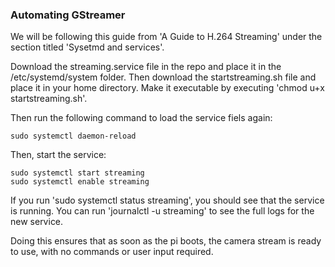 
### Automating GStreamer
We will be following this guide from 'A Guide to H.264 Streaming' under the section titled 'Sysetmd and services'.

Download the streaming.service file in the repo and place it in the /etc/systemd/system folder.
Then download the startstreaming.sh file and place it in your home directory. Make it executable by executing 'chmod u+x startstreaming.sh'.

Then run the following command to load the service fiels again:

    sudo systemctl daemon-reload
    
Then, start the service:

    sudo systemctl start streaming
    sudo systemctl enable streaming

If you run 'sudo systemctl status streaming', you should see that the service is running. You can run 'journalctl -u streaming' to see the full logs for the new service.

Doing this ensures that as soon as the pi boots, the camera stream is ready to use, with no commands or user input required.
